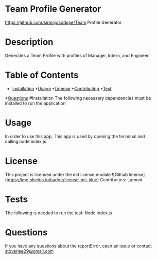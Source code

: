 
# Team Profile Generator 
https://github.com/sirmojosodope/Team Profile Generator 
# Description 
Generates a Team Profile with profiles of Manager, Intern, and Engineer.

# Table of Contents
* [Installation](#installation)
*[Usage](#usage)
*[License](#lisense)
*[Contributing](#contributing)
*[Test](#tests)

*[Questions](#questions)
#Installation
The following necessary dependencies must be installed to run the application
# Usage
In order to use this app, This app is used by opening the teriminal and calling node index.js
# License 
This project is licensed under the mit license.module
![Github license] (https://img.shields.io/badge/license-mit-blue)
Contributors: Lamont
# Tests 
The following is needed to run the test: Node index.js
# Questions 
If you have any questions about the reportError, open an issue or contact stoverlee29@gmail.com
